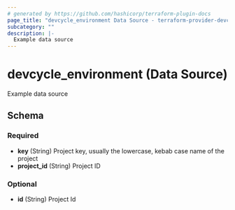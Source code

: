 ```yaml
---
# generated by https://github.com/hashicorp/terraform-plugin-docs
page_title: "devcycle_environment Data Source - terraform-provider-devcycle"
subcategory: ""
description: |-
  Example data source
---
```


# devcycle_environment (Data Source)

Example data source



<!-- schema generated by tfplugindocs -->
## Schema

### Required

- **key** (String) Project key, usually the lowercase, kebab case name of the project
- **project_id** (String) Project ID

### Optional

- **id** (String) Project Id


